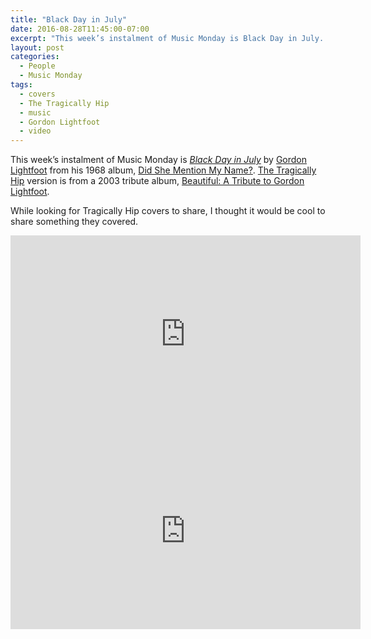 ```yaml
---
title: "Black Day in July"
date: 2016-08-28T11:45:00-07:00
excerpt: "This week’s instalment of Music Monday is Black Day in July. The 1968 Gordon Lightfoot original and a 2003 cover by The Tragically Hip."
layout: post
categories:
  - People
  - Music Monday
tags:
  - covers
  - The Tragically Hip
  - music
  - Gordon Lightfoot
  - video
---
```

This week&#8217;s instalment of Music Monday is [_Black Day in July_](http://www.cbc.ca/news/arts/lightfoot-detroit-riots-sculpture-1.3672493) by [Gordon Lightfoot](http://www.lightfoot.ca/) from his 1968 album, [Did She Mention My Name?](https://en.wikipedia.org/wiki/Did_She_Mention_My_Name%3F). [The Tragically Hip](http://thehip.com/) version is from a 2003 tribute album, [Beautiful: A Tribute to Gordon Lightfoot](https://en.wikipedia.org/wiki/Beautiful:_A_Tribute_to_Gordon_Lightfoot).

While looking for Tragically Hip covers to share, I thought it would be cool to share something they covered.

<div class="video-container">
	<iframe width="560" height="315" src="https://www.youtube.com/embed/DPXL3iEVnCM" frameborder="0" allowfullscreen></iframe>
</div>

<div class="video-container">
	<iframe width="560" height="315" src="https://www.youtube.com/embed/3kFda6Oty7A" frameborder="0" allowfullscreen></iframe>
</div>
